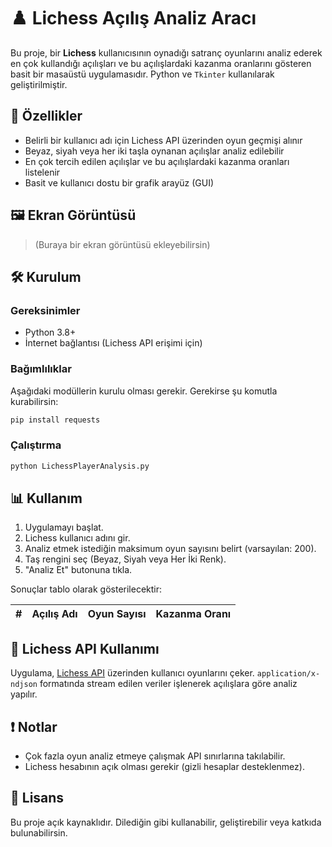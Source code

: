 
# ♟️ Lichess Açılış Analiz Aracı

Bu proje, bir **Lichess** kullanıcısının oynadığı satranç oyunlarını analiz ederek en çok kullandığı açılışları ve bu açılışlardaki kazanma oranlarını gösteren basit bir masaüstü uygulamasıdır. Python ve `Tkinter` kullanılarak geliştirilmiştir.

## 🚀 Özellikler

- Belirli bir kullanıcı adı için Lichess API üzerinden oyun geçmişi alınır
- Beyaz, siyah veya her iki taşla oynanan açılışlar analiz edilebilir
- En çok tercih edilen açılışlar ve bu açılışlardaki kazanma oranları listelenir
- Basit ve kullanıcı dostu bir grafik arayüz (GUI)

## 🖼️ Ekran Görüntüsü

> (Buraya bir ekran görüntüsü ekleyebilirsin)

## 🛠️ Kurulum

### Gereksinimler

- Python 3.8+
- İnternet bağlantısı (Lichess API erişimi için)

### Bağımlılıklar

Aşağıdaki modüllerin kurulu olması gerekir. Gerekirse şu komutla kurabilirsin:

```bash
pip install requests
```

### Çalıştırma

```bash
python LichessPlayerAnalysis.py
```

## 📊 Kullanım

1. Uygulamayı başlat.
2. Lichess kullanıcı adını gir.
3. Analiz etmek istediğin maksimum oyun sayısını belirt (varsayılan: 200).
4. Taş rengini seç (Beyaz, Siyah veya Her İki Renk).
5. "Analiz Et" butonuna tıkla.

Sonuçlar tablo olarak gösterilecektir:

| # | Açılış Adı | Oyun Sayısı | Kazanma Oranı |
|--|-------------|-------------|----------------|

## 📡 Lichess API Kullanımı

Uygulama, [Lichess API](https://lichess.org/api) üzerinden kullanıcı oyunlarını çeker. `application/x-ndjson` formatında stream edilen veriler işlenerek açılışlara göre analiz yapılır.

## ❗ Notlar

- Çok fazla oyun analiz etmeye çalışmak API sınırlarına takılabilir.
- Lichess hesabının açık olması gerekir (gizli hesaplar desteklenmez).

## 📄 Lisans

Bu proje açık kaynaklıdır. Dilediğin gibi kullanabilir, geliştirebilir veya katkıda bulunabilirsin.
